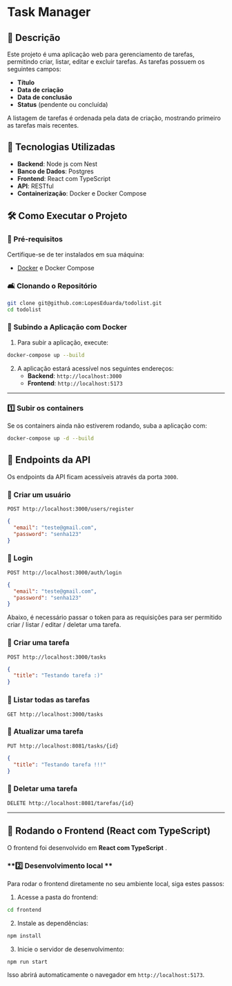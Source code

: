 # Task Manager

## 📌 Descrição
Este projeto é uma aplicação web para gerenciamento de tarefas, permitindo criar, listar, editar e excluir tarefas. As tarefas possuem os seguintes campos:
- **Título**
- **Data de criação**
- **Data de conclusão**
- **Status** (pendente ou concluída)

A listagem de tarefas é ordenada pela data de criação, mostrando primeiro as tarefas mais recentes.

## 🚀 Tecnologias Utilizadas
- **Backend**: Node js com Nest
- **Banco de Dados**: Postgres
- **Frontend**: React com TypeScript
- **API**: RESTful
- **Containerização**: Docker e Docker Compose

## 🛠️ Como Executar o Projeto
### 🔧 Pré-requisitos
Certifique-se de ter instalados em sua máquina:
- [Docker](https://www.docker.com/) e Docker Compose

### 🛋️ Clonando o Repositório
```bash
git clone git@github.com:LopesEduarda/todolist.git
cd todolist
```

### 🐫 Subindo a Aplicação com Docker
1. Para subir a aplicação, execute:
```bash
docker-compose up --build
```
2. A aplicação estará acessível nos seguintes endereços:
   - **Backend**: `http://localhost:3000`
   - **Frontend**: `http://localhost:5173`

---

### **1️⃣ Subir os containers**
Se os containers ainda não estiverem rodando, suba a aplicação com:
```sh
docker-compose up -d --build
```



## 📌 Endpoints da API
Os endpoints da API ficam acessíveis através da porta `3000`.

### 📌 Criar um usuário
`POST http://localhost:3000/users/register`
```json
{
  "email": "teste@gmail.com",
  "password": "senha123"
}

```

### 📌 Login
`POST http://localhost:3000/auth/login`
```json
{
  "email": "teste@gmail.com",
  "password": "senha123"
}

```

Abaixo, é necessário passar o token para as requisições para ser permitido criar / listar / editar / deletar uma tarefa.


### 📌 Criar uma tarefa
`POST http://localhost:3000/tasks`
```json
{
  "title": "Testando tarefa :)"
}
```

### 📌 Listar todas as tarefas
`GET http://localhost:3000/tasks`

### 📌 Atualizar uma tarefa
`PUT http://localhost:8081/tasks/{id}`
```json
{
  "title": "Testando tarefa !!!"
}

```

### 📌 Deletar uma tarefa
`DELETE http://localhost:8081/tarefas/{id}`

---



## 💎 Rodando o Frontend (React com TypeScript)
O frontend foi desenvolvido em **React com TypeScript** .

### **2️⃣ Desenvolvimento local **
Para rodar o frontend diretamente no seu ambiente local, siga estes passos:

1. Acesse a pasta do frontend:
```sh
cd frontend
```
2. Instale as dependências:
```sh
npm install
```
3. Inicie o servidor de desenvolvimento:
```sh
npm run start
```
Isso abrirá automaticamente o navegador em `http://localhost:5173`.





